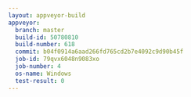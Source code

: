 ```yaml
---
layout: appveyor-build
appveyor:
  branch: master
  build-id: 50780810
  build-number: 618
  commit: b04f0914a6aad266fd765cd2b7e4092c9d90b45f
  job-id: 79qvx6048n9083xo
  job-number: 4
  os-name: Windows
  test-result: 0
---
```

